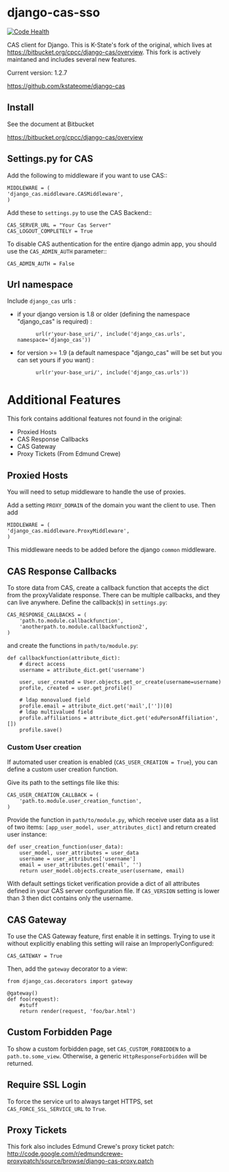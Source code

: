 # django-cas-sso

[![Code Health](https://landscape.io/github/unistra/django-cas/master/landscape.svg?style=flat)](https://landscape.io/github/unistra/django-cas/master)

CAS client for Django. This is K-State&#39;s fork of the original, which lives at
https://bitbucket.org/cpcc/django-cas/overview. This fork is actively maintaned and
includes several new features.

Current version: 1.2.7

https://github.com/kstateome/django-cas

## Install

See the document at Bitbucket

https://bitbucket.org/cpcc/django-cas/overview

## Settings.py for CAS

Add the following to middleware if you want to use CAS::

    MIDDLEWARE = (
    'django_cas.middleware.CASMiddleware',
    )

Add these to `settings.py` to use the CAS Backend::

    CAS_SERVER_URL = "Your Cas Server"
    CAS_LOGOUT_COMPLETELY = True

To disable CAS authentication for the entire django admin app, you should use the `CAS_ADMIN_AUTH` parameter::

    CAS_ADMIN_AUTH = False

## Url namespace

Include `django_cas` urls :

- if your django version is 1.8 or older (defining the namespace "django_cas" is required) :

      		url(r'your-base_uri/', include('django_cas.urls', namespace='django_cas'))

- for version >= 1.9 (a default namespace "django_cas" will be set but you can set yours if you want) :

      		url(r'your-base_uri/', include('django_cas.urls'))

# Additional Features

This fork contains additional features not found in the original:

- Proxied Hosts
- CAS Response Callbacks
- CAS Gateway
- Proxy Tickets (From Edmund Crewe)

## Proxied Hosts

You will need to setup middleware to handle the use of proxies.

Add a setting `PROXY_DOMAIN` of the domain you want the client to use. Then add

    MIDDLEWARE = (
    'django_cas.middleware.ProxyMiddleware',
    )

This middleware needs to be added before the django `common` middleware.

## CAS Response Callbacks

To store data from CAS, create a callback function that accepts the dict from the
proxyValidate response. There can be multiple callbacks, and they can live anywhere. Define the
callback(s) in `settings.py`:

    CAS_RESPONSE_CALLBACKS = (
        'path.to.module.callbackfunction',
        'anotherpath.to.module.callbackfunction2',
    )

and create the functions in `path/to/module.py`:

    def callbackfunction(attribute_dict):
    	# direct access
        username = attribute_dict.get('username')

        user, user_created = User.objects.get_or_create(username=username)
        profile, created = user.get_profile()

    	# ldap monovalued field
        profile.email = attribute_dict.get('mail',[''])[0]
    	# ldap multivalued field
        profile.affiliations = attribute_dict.get('eduPersonAffiliation',[])
        profile.save()

### Custom User creation

If automated user creation is enabled (`CAS_USER_CREATION = True`), you can define a custom user creation function.

Give its path to the settings file like this:

    CAS_USER_CREATION_CALLBACK = (
    	'path.to.module.user_creation_function',
    )

Provide the function in `path/to/module.py`,
which receive user data as a list of two items: `[app_user_model, user_attributes_dict]`
and return created user instance:

    def user_creation_function(user_data):
    	user_model, user_attributes = user_data
    	username = user_attributes['username']
    	email = user_attributes.get('email', '')
    	return user_model.objects.create_user(username, email)

With default settings ticket verification provide a dict of all attributes defined in your CAS server configuration file.
If `CAS_VERSION` setting is lower than 3 then dict contains only the username.

## CAS Gateway

To use the CAS Gateway feature, first enable it in settings. Trying to use it without explicitly
enabling this setting will raise an ImproperlyConfigured:

    CAS_GATEWAY = True

Then, add the `gateway` decorator to a view:

    from django_cas.decorators import gateway

    @gateway()
    def foo(request):
        #stuff
        return render(request, 'foo/bar.html')

## Custom Forbidden Page

To show a custom forbidden page, set `CAS_CUSTOM_FORBIDDEN` to a `path.to.some_view`. Otherwise,
a generic `HttpResponseForbidden` will be returned.

## Require SSL Login

To force the service url to always target HTTPS, set `CAS_FORCE_SSL_SERVICE_URL` to `True`.

## Proxy Tickets

This fork also includes Edmund Crewe's proxy ticket patch:
http://code.google.com/r/edmundcrewe-proxypatch/source/browse/django-cas-proxy.patch
